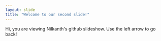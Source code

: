 ```yaml
---
layout: slide
title: "Welcome to our second slide!"
---
```

Hi, you are viewing Nilkanth's github slideshow.
Use the left arrow to go back!
